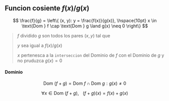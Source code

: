 ## Funcion cosiente $f(x) / g(x)$

$$
    \frac{f}{g} = \left\{ (x, y): y = \frac{f(x)}{g(x)}, \hspace{10pt} x \in \text{Dom } f \cap \text{Dom } g \land g(x) \neq 0 \right\}
$$

> $f$ dividido $g$ son todos los pares $(x, y)$ tal que
>
>$y$ sea igual a $f(x) / g(x)$
>
> $x$ pertenesca a la `interseccion` del Dominio de $f$ con el Dominio de $g$ y no pruduzca $g(x) = 0$

#### Dominio

$$
    \text{Dom } (f + g) = \text{Dom } f \cap \text{Dom } g : g(x) \neq 0 
$$

$$
    \forall x \in \text{Dom } (f + g), \hspace{10pt} (f + g)(x) = f(x) + g(x)
$$